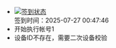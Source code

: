 - [![签到状态](https://github.com/p7wm/Cloud189-Actions/actions/workflows/main.yml/badge.svg?branch=main)](https://github.com/p7wm/Cloud189-Actions/actions/workflows/main.yml) <br> 签到时间：2025-07-27 00:47:46
- 开始执行帐号1
- 设备ID不存在，需要二次设备校验
